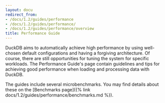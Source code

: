 ```yaml
---
layout: docu
redirect_from:
- /docs/1.2/guides/performance
- /docs/1.2/guides/performance/
- /docs/1.2/guides/performance/overview
title: Performance Guide
---
```


DuckDB aims to automatically achieve high performance by using well-chosen default configurations and having a forgiving architecture. Of course, there are still opportunities for tuning the system for specific workloads. The Performance Guide's page contain guidelines and tips for achieving good performance when loading and processing data with DuckDB.

The guides include several microbenchmarks. You may find details about these on the [Benchmarks page]({% link docs/1.2/guides/performance/benchmarks.md %}).
